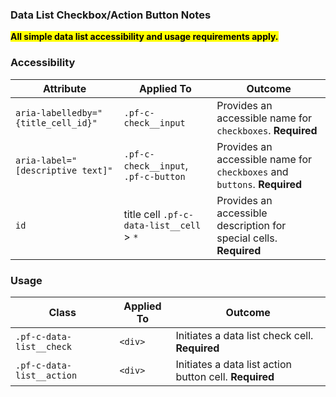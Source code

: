 ### Data List Checkbox/Action Button Notes

<mark>**All simple data list accessibility and usage requirements apply.**</mark>

### Accessibility
| Attribute | Applied To | Outcome |
| -- | -- | -- |
| `aria-labelledby="{title_cell_id}"` | `.pf-c-check__input`  | Provides an accessible name for `checkboxes`. **Required** |
| `aria-label="[descriptive text]"`  | `.pf-c-check__input`, `.pf-c-button`  | Provides an accessible name for `checkboxes` and `buttons`. **Required** |
| `id`  | title cell `.pf-c-data-list__cell` > `*`  | Provides an accessible description for special cells. **Required** |

### Usage

| Class | Applied To | Outcome |
| -- | -- | -- |
| `.pf-c-data-list__check` | `<div>` | Initiates a data list check cell. **Required** |
| `.pf-c-data-list__action` | `<div>` | Initiates a data list action button cell. **Required** |
